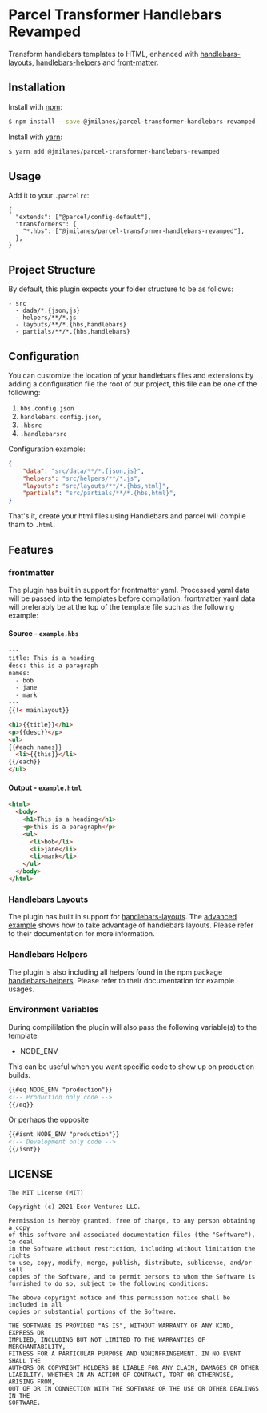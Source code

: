 # Parcel Transformer Handlebars Revamped

Transform handlebars templates to HTML, enhanced with [handlebars-layouts](https://www.npmjs.com/package/handlebars-layouts), [handlebars-helpers](https://www.npmjs.com/package/handlebars-helpers) and [front-matter](https://www.npmjs.com/package/front-matter).

## Installation

Install with [npm](https://www.npmjs.com/):

```bash
$ npm install --save @jmilanes/parcel-transformer-handlebars-revamped
```

Install with [yarn](https://yarnpkg.com):

```bash
$ yarn add @jmilanes/parcel-transformer-handlebars-revamped
```

## Usage

Add it to your `.parcelrc`:

```
{
  "extends": ["@parcel/config-default"],
  "transformers": {
    "*.hbs": ["@jmilanes/parcel-transformer-handlebars-revamped"],
  },
}
```

## Project Structure

By default, this plugin expects your folder structure to be as follows:

```
- src
  - dada/*.{json,js}
  - helpers/**/*.js
  - layouts/**/*.{hbs,handlebars}
  - partials/**/*.{hbs,handlebars}
```

## Configuration

You can customize the location of your handlebars files and extensions by adding a configuration file the root of our project, this file can be one of the following:

1. `hbs.config.json`
2. `handlebars.config.json`,
3. `.hbsrc`
4. `.handlebarsrc`

Configuration example:

```json
{
    "data": "src/data/**/*.{json,js}",
    "helpers": "src/helpers/**/*.js",
    "layouts": "src/layouts/**/*.{hbs,html}",
    "partials": "src/partials/**/*.{hbs,html}",
}
```

That's it, create your html files using Handlebars and parcel will compile tham to `.html`.

## Features

### frontmatter
The plugin has built in support for frontmatter yaml. Processed yaml data will be passed into the templates before compilation. frontmatter yaml data will preferably be at the top of the template file such as the following example:

#### Source - `example.hbs`
```html
---
title: This is a heading
desc: this is a paragraph
names:
  - bob
  - jane
  - mark
---
{{!< mainlayout}}

<h1>{{title}}</h1>
<p>{{desc}}</p>
<ul>
{{#each names}}
  <li>{{this}}</li>
{{/each}}
</ul>
```

#### Output - `example.html`
```html
<html>
  <body>
    <h1>This is a heading</h1>
    <p>this is a paragraph</p>
    <ul>
      <li>bob</li>
      <li>jane</li>
      <li>mark</li>
    </ul>
  </body>
</html>
```

### Handlebars Layouts
The plugin has built in support for [handlebars-layouts](https://www.npmjs.com/package/handlebars-layouts). The [advanced example](https://github.com/TheBlackBolt/parcel-plugin-handlebars/tree/master/examples/advanced) shows how to take advantage of handlebars layouts.
Please refer to their documentation for more information.

### Handlebars Helpers
The plugin is also including all helpers found in the npm package [handlebars-helpers](https://www.npmjs.com/package/handlebars-helpers).
Please refer to their documentation for example usages.

### Environment Variables

During compililation the plugin will also pass the following variable(s) to the template:

- NODE_ENV

This can be useful when you want specific code to show up on production builds.

```html
{{#eq NODE_ENV "production"}}
<!-- Production only code -->
{{/eq}}
```

Or perhaps the opposite

```html
{{#isnt NODE_ENV "production"}}
<!-- Development only code -->
{{/isnt}}
```

## LICENSE

```LICENSE
The MIT License (MIT)

Copyright (c) 2021 Ecor Ventures LLC.

Permission is hereby granted, free of charge, to any person obtaining a copy
of this software and associated documentation files (the "Software"), to deal
in the Software without restriction, including without limitation the rights
to use, copy, modify, merge, publish, distribute, sublicense, and/or sell
copies of the Software, and to permit persons to whom the Software is
furnished to do so, subject to the following conditions:

The above copyright notice and this permission notice shall be included in all
copies or substantial portions of the Software.

THE SOFTWARE IS PROVIDED "AS IS", WITHOUT WARRANTY OF ANY KIND, EXPRESS OR
IMPLIED, INCLUDING BUT NOT LIMITED TO THE WARRANTIES OF MERCHANTABILITY,
FITNESS FOR A PARTICULAR PURPOSE AND NONINFRINGEMENT. IN NO EVENT SHALL THE
AUTHORS OR COPYRIGHT HOLDERS BE LIABLE FOR ANY CLAIM, DAMAGES OR OTHER
LIABILITY, WHETHER IN AN ACTION OF CONTRACT, TORT OR OTHERWISE, ARISING FROM,
OUT OF OR IN CONNECTION WITH THE SOFTWARE OR THE USE OR OTHER DEALINGS IN THE
SOFTWARE.
```